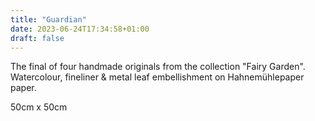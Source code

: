 ```yaml
---
title: "Guardian"
date: 2023-06-24T17:34:58+01:00
draft: false
---
```


The final of four handmade originals from the collection "Fairy Garden".
Watercolour, fineliner & metal leaf embellishment on Hahnemühlepaper paper.

50cm x 50cm
